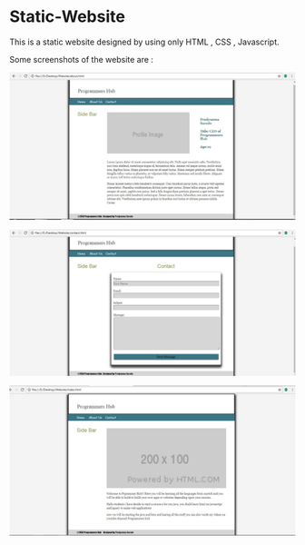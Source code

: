 # Static-Website

This is a static website designed by using only HTML , CSS , Javascript. 

Some screenshots of the website are :

![](https://github.com/pradyumnasarode/Screenshots/blob/master/about.jpg)


![](https://github.com/pradyumnasarode/Screenshots/blob/master/contact.jpg)


![](https://github.com/pradyumnasarode/Screenshots/blob/master/home.jpg)
